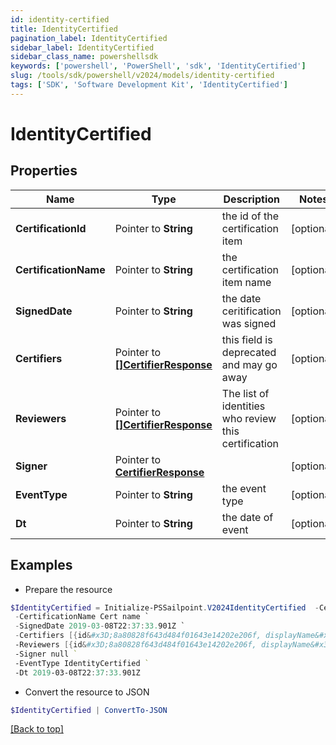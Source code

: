```yaml
---
id: identity-certified
title: IdentityCertified
pagination_label: IdentityCertified
sidebar_label: IdentityCertified
sidebar_class_name: powershellsdk
keywords: ['powershell', 'PowerShell', 'sdk', 'IdentityCertified'] 
slug: /tools/sdk/powershell/v2024/models/identity-certified
tags: ['SDK', 'Software Development Kit', 'IdentityCertified']
---
```



# IdentityCertified

## Properties

Name | Type | Description | Notes
------------ | ------------- | ------------- | -------------
**CertificationId** |  Pointer to **String** | the id of the certification item | [optional] 
**CertificationName** |  Pointer to **String** | the certification item name | [optional] 
**SignedDate** |  Pointer to **String** | the date ceritification was signed | [optional] 
**Certifiers** |  Pointer to [**[]CertifierResponse**](certifier-response) | this field is deprecated and may go away | [optional] 
**Reviewers** |  Pointer to [**[]CertifierResponse**](certifier-response) | The list of identities who review this certification | [optional] 
**Signer** |  Pointer to [**CertifierResponse**](certifier-response) |  | [optional] 
**EventType** |  Pointer to **String** | the event type | [optional] 
**Dt** |  Pointer to **String** | the date of event | [optional] 

## Examples

- Prepare the resource
```powershell
$IdentityCertified = Initialize-PSSailpoint.V2024IdentityCertified  -CertificationId 2c91808a77ff216301782327a50f09bf `
 -CertificationName Cert name `
 -SignedDate 2019-03-08T22:37:33.901Z `
 -Certifiers [{id&#x3D;8a80828f643d484f01643e14202e206f, displayName&#x3D;John Snow}] `
 -Reviewers [{id&#x3D;8a80828f643d484f01643e14202e206f, displayName&#x3D;John Snow}] `
 -Signer null `
 -EventType IdentityCertified `
 -Dt 2019-03-08T22:37:33.901Z
```

- Convert the resource to JSON
```powershell
$IdentityCertified | ConvertTo-JSON
```


[[Back to top]](#) 

